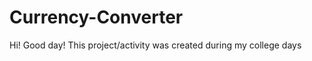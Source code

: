 # Currency-Converter
Hi! Good day! This project/activity was created during my college days
<Still learning>
